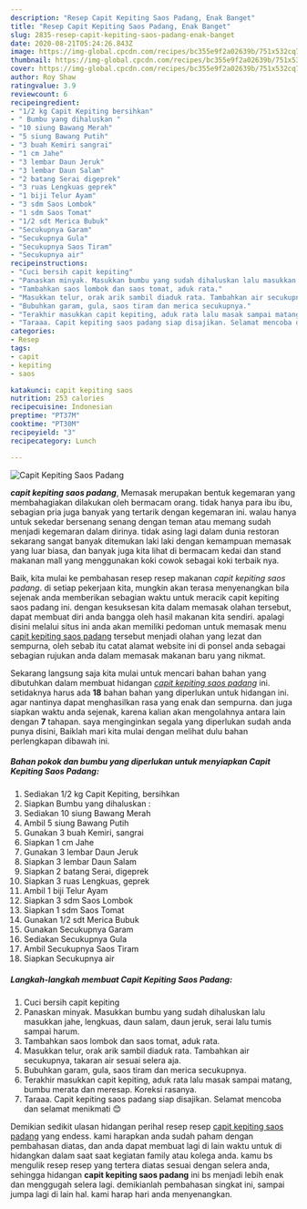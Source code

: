 ```yaml
---
description: "Resep Capit Kepiting Saos Padang, Enak Banget"
title: "Resep Capit Kepiting Saos Padang, Enak Banget"
slug: 2835-resep-capit-kepiting-saos-padang-enak-banget
date: 2020-08-21T05:24:26.843Z
image: https://img-global.cpcdn.com/recipes/bc355e9f2a02639b/751x532cq70/capit-kepiting-saos-padang-foto-resep-utama.jpg
thumbnail: https://img-global.cpcdn.com/recipes/bc355e9f2a02639b/751x532cq70/capit-kepiting-saos-padang-foto-resep-utama.jpg
cover: https://img-global.cpcdn.com/recipes/bc355e9f2a02639b/751x532cq70/capit-kepiting-saos-padang-foto-resep-utama.jpg
author: Roy Shaw
ratingvalue: 3.9
reviewcount: 6
recipeingredient:
- "1/2 kg Capit Kepiting bersihkan"
- " Bumbu yang dihaluskan "
- "10 siung Bawang Merah"
- "5 siung Bawang Putih"
- "3 buah Kemiri sangrai"
- "1 cm Jahe"
- "3 lembar Daun Jeruk"
- "3 lembar Daun Salam"
- "2 batang Serai digeprek"
- "3 ruas Lengkuas geprek"
- "1 biji Telur Ayam"
- "3 sdm Saos Lombok"
- "1 sdm Saos Tomat"
- "1/2 sdt Merica Bubuk"
- "Secukupnya Garam"
- "Secukupnya Gula"
- "Secukupnya Saos Tiram"
- "Secukupnya air"
recipeinstructions:
- "Cuci bersih capit kepiting"
- "Panaskan minyak. Masukkan bumbu yang sudah dihaluskan lalu masukkan jahe, lengkuas, daun salam, daun jeruk, serai lalu tumis sampai harum."
- "Tambahkan saos lombok dan saos tomat, aduk rata."
- "Masukkan telur, orak arik sambil diaduk rata. Tambahkan air secukupnya, takaran air sesuai selera aja."
- "Bubuhkan garam, gula, saos tiram dan merica secukupnya."
- "Terakhir masukkan capit kepiting, aduk rata lalu masak sampai matang, bumbu merata dan meresap. Koreksi rasanya."
- "Taraaa. Capit kepiting saos padang siap disajikan. Selamat mencoba dan selamat menikmati 😊"
categories:
- Resep
tags:
- capit
- kepiting
- saos

katakunci: capit kepiting saos 
nutrition: 253 calories
recipecuisine: Indonesian
preptime: "PT37M"
cooktime: "PT30M"
recipeyield: "3"
recipecategory: Lunch

---
```



![Capit Kepiting Saos Padang](https://img-global.cpcdn.com/recipes/bc355e9f2a02639b/751x532cq70/capit-kepiting-saos-padang-foto-resep-utama.jpg)

<b><i>capit kepiting saos padang</i></b>, Memasak merupakan bentuk kegemaran yang membahagiakan dilakukan oleh bermacam orang. tidak hanya para ibu ibu, sebagian pria juga banyak yang tertarik dengan kegemaran ini. walau hanya untuk sekedar bersenang senang dengan teman atau memang sudah menjadi kegemaran dalam dirinya. tidak asing lagi dalam dunia restoran sekarang sangat banyak ditemukan laki laki dengan kemampuan memasak yang luar biasa, dan banyak juga kita lihat di bermacam kedai dan stand makanan mall yang menggunakan koki cowok sebagai koki terbaik nya.

Baik, kita mulai ke pembahasan resep resep makanan <i>capit kepiting saos padang</i>. di setiap pekerjaan kita, mungkin akan terasa menyenangkan bila sejenak anda memberikan sebagian waktu untuk meracik capit kepiting saos padang ini. dengan kesuksesan kita dalam memasak olahan tersebut, dapat membuat diri anda bangga oleh hasil makanan kita sendiri. apalagi disini melalui situs ini anda akan memiliki pedoman untuk memasak menu <u>capit kepiting saos padang</u> tersebut menjadi olahan yang lezat dan sempurna, oleh sebab itu catat alamat website ini di ponsel anda sebagai sebagian rujukan anda dalam memasak makanan baru yang nikmat.




Sekarang langsung saja kita mulai untuk mencari bahan bahan yang dibutuhkan dalam membuat hidangan <u><i>capit kepiting saos padang</i></u> ini. setidaknya harus ada <b>18</b> bahan bahan yang diperlukan untuk hidangan ini. agar nantinya dapat menghasilkan rasa yang enak dan sempurna. dan juga siapkan waktu anda sejenak, karena kalian akan mengolahnya antara lain dengan <b>7</b> tahapan. saya menginginkan segala yang diperlukan sudah anda punya disini, Baiklah mari kita mulai dengan melihat dulu bahan perlengkapan dibawah ini.

<!--inarticleads1-->

##### Bahan pokok dan bumbu yang diperlukan untuk menyiapkan Capit Kepiting Saos Padang:

1. Sediakan 1/2 kg Capit Kepiting, bersihkan
1. Siapkan  Bumbu yang dihaluskan :
1. Sediakan 10 siung Bawang Merah
1. Ambil 5 siung Bawang Putih
1. Gunakan 3 buah Kemiri, sangrai
1. Siapkan 1 cm Jahe
1. Gunakan 3 lembar Daun Jeruk
1. Siapkan 3 lembar Daun Salam
1. Siapkan 2 batang Serai, digeprek
1. Siapkan 3 ruas Lengkuas, geprek
1. Ambil 1 biji Telur Ayam
1. Siapkan 3 sdm Saos Lombok
1. Siapkan 1 sdm Saos Tomat
1. Gunakan 1/2 sdt Merica Bubuk
1. Gunakan Secukupnya Garam
1. Sediakan Secukupnya Gula
1. Ambil Secukupnya Saos Tiram
1. Siapkan Secukupnya air




<!--inarticleads2-->

##### Langkah-langkah membuat Capit Kepiting Saos Padang:

1. Cuci bersih capit kepiting
1. Panaskan minyak. Masukkan bumbu yang sudah dihaluskan lalu masukkan jahe, lengkuas, daun salam, daun jeruk, serai lalu tumis sampai harum.
1. Tambahkan saos lombok dan saos tomat, aduk rata.
1. Masukkan telur, orak arik sambil diaduk rata. Tambahkan air secukupnya, takaran air sesuai selera aja.
1. Bubuhkan garam, gula, saos tiram dan merica secukupnya.
1. Terakhir masukkan capit kepiting, aduk rata lalu masak sampai matang, bumbu merata dan meresap. Koreksi rasanya.
1. Taraaa. Capit kepiting saos padang siap disajikan. Selamat mencoba dan selamat menikmati 😊




Demikian sedikit ulasan hidangan perihal resep resep <u>capit kepiting saos padang</u> yang endess. kami harapkan anda sudah paham dengan pembahasan diatas, dan anda dapat membuat lagi di lain waktu untuk di hidangkan dalam saat saat kegiatan family atau kolega anda. kamu bs mengulik resep resep yang tertera diatas sesuai dengan selera anda, sehingga hidangan <b>capit kepiting saos padang</b> ini bs menjadi lebih enak dan menggugah selera lagi. demikianlah pembahasan singkat ini, sampai jumpa lagi di lain hal. kami harap hari anda menyenangkan.
